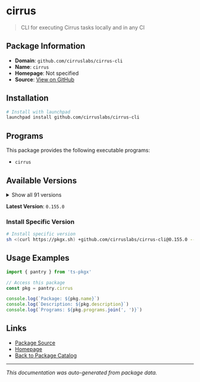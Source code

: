 # cirrus

> CLI for executing Cirrus tasks locally and in any CI

## Package Information

- **Domain**: `github.com/cirruslabs/cirrus-cli`
- **Name**: `cirrus`
- **Homepage**: Not specified
- **Source**: [View on GitHub](https://github.com/pkgxdev/pantry/tree/main/projects/github.com/cirruslabs/cirrus-cli/package.yml)

## Installation

```bash
# Install with launchpad
launchpad install github.com/cirruslabs/cirrus-cli
```

## Programs

This package provides the following executable programs:

- `cirrus`

## Available Versions

<details>
<summary>Show all 91 versions</summary>

- `0.155.0`, `0.154.0`, `0.153.5`, `0.153.4`, `0.153.3`
- `0.153.2`, `0.153.1`, `0.153.0`, `0.152.0`, `0.151.0`
- `0.150.0`, `0.149.0`, `0.148.0`, `0.147.0`, `0.146.0`
- `0.145.3`, `0.145.2`, `0.145.1`, `0.145.0`, `0.144.3`
- `0.144.2`, `0.144.1`, `0.144.0`, `0.143.3`, `0.143.2`
- `0.143.1`, `0.143.0`, `0.142.1`, `0.142.0`, `0.141.0`
- `0.140.8`, `0.140.7`, `0.140.6`, `0.140.5`, `0.140.4`
- `0.140.3`, `0.140.2`, `0.140.1`, `0.140.0`, `0.139.2`
- `0.139.1`, `0.139.0`, `0.138.3`, `0.138.2`, `0.138.1`
- `0.138.0`, `0.137.4`, `0.137.3`, `0.137.2`, `0.137.1`
- `0.137.0`, `0.136.0`, `0.135.0`, `0.134.0`, `0.133.2`
- `0.133.1`, `0.133.0`, `0.132.0`, `0.131.2`, `0.131.1`
- `0.131.0`, `0.130.2`, `0.130.1`, `0.130.0`, `0.129.1`
- `0.129.0`, `0.128.0`, `0.127.1`, `0.127.0`, `0.126.1`
- `0.126.0`, `0.125.1`, `0.125.0`, `0.124.3`, `0.124.2`
- `0.124.1`, `0.123.0`, `0.122.4`, `0.122.3`, `0.122.2`
- `0.122.1`, `0.122.0`, `0.121.0`, `0.120.6`, `0.120.5`
- `0.120.4`, `0.120.3`, `0.120.2`, `0.120.1`, `0.120.0`
- `0.119.1`

</details>

**Latest Version**: `0.155.0`

### Install Specific Version

```bash
# Install specific version
sh <(curl https://pkgx.sh) +github.com/cirruslabs/cirrus-cli@0.155.0 -- $SHELL -i
```

## Usage Examples

```typescript
import { pantry } from 'ts-pkgx'

// Access this package
const pkg = pantry.cirrus

console.log(`Package: ${pkg.name}`)
console.log(`Description: ${pkg.description}`)
console.log(`Programs: ${pkg.programs.join(', ')}`)
```

## Links

- [Package Source](https://github.com/pkgxdev/pantry/tree/main/projects/github.com/cirruslabs/cirrus-cli/package.yml)
- [Homepage](#)
- [Back to Package Catalog](../../../package-catalog.md)

---

*This documentation was auto-generated from package data.*
